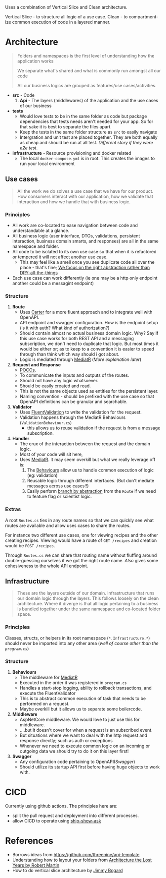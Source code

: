 Uses a combination of Vertical Slice and Clean architecture.

Vertical Slice - to structure all logic of a use case.
Clean - to compartment-ize common execution of code in a layered manner.

# Architecture

> Folders and namespaces is the first level of understanding how the application works
>
> We separate what's shared and what is commonly run amongst all our code
>
> All our business logics are grouped as features/use cases/activities.



* **src** - Code
  1. **Api** - The layers (middlewares) of the application and the use cases of our business
* **tests**
  * Would love tests to be in the same folder as code but package dependencies that tests needs aren't needed for your app. So for that sake it is best to separate the files apart.
  * Keep the tests in the same folder structure as `src` to easily navigate
  * Intergration and unit test are placed together. They are both equally as cheap and should be run at all test. _Different story if they were e2e test_.
* **infrastructure** - Resource provisioning and docker related
  * The local `docker-compose.yml` is in root. This creates the images to run your local environment

## Use cases

> All the work we do solves a use case that we have for our product.
> How consumers interact with our application, how we validate that interaction and how we handle that with business logic.

### Principles

* All work are co-located to ease navigation between code and understandable at a glance.
* All business logic (user interface, DTOs, validations, persistent interaction, business domain smarts, and responses) are all in the same namespace and folder.
* All code to be isolated to its own use case so that when it is refactored or tempered it will not affect another use case.
  * This may feel like a smell once you see duplicate code all over the place - that's fine; [We focus on the right abstraction rather than DRY-all-the-things](https://youtu.be/8bZh5LMaSmE?t=891)
* Each use case can work differently (ie one may be a http only endpoint another could be a messagint endpoint)

### Structure

1. **Route**
   * Uses [Carter](https://github.com/CarterCommunity/Carter) for a more fluent approach and to integrate well with OpenAPI.
   * API endpoint and swagger configuration. How is the endpoint setup (is it with auth? What kind of authorization?)
   * Should contain almost no actual business domain logic. Why? Say if this use case works for both REST API and a messaging subscription, we don't need to duplicate that logic. But most times it would be either or; as to keep to a convention it is easier to speed through than think which way should i got about.
   * Logic is mediated through [MediatR](https://github.com/jbogard/MediatR) (_More explanation later_)
2. **Request and Response**
   * [POCOs](https://learn.microsoft.com/en-us/dotnet/standard/glossary#poco).
   * To communicate the inputs and outputs of the routes.
   * Should not have any logic whatsoever.
   * Should be easily created and read.
   * This is not the same objects used as entities for the persistent layer.
   * Naming convention - should be prefixed with the use case so that OpenAPI definitions can be granular and searchable.
3. **Validator**
   * Uses [FluentValidation](https://docs.fluentvalidation.net) to write the validation for the request.
   * Validation happens through the MediatR Behaviours (`ValidationBehaviour.cs`)
     * this allows us to reuse validation if the request is from a message subscription.
4. **Handler**
   * The crux of the interaction between the request and the domain logic.
   * Most of your code will sit here,
   * Uses [MediatR](https://github.com/jbogard/MediatR). It may seem overkill but what we really leverage off is:
      1. The [Behaviours](https://github.com/jbogard/MediatR/wiki/Behaviors) allow us to handle common execution of logic (eg: validation)
      2. Reusable logic through different interfaces. (But don't mediate messages across use cases!!)
      3. Easily perform [branch by abstraction](https://www.martinfowler.com/bliki/BranchByAbstraction.html) from the `Route` if we need to feature flag or scientist logic.

### Extras

A root `Routes.cs` ties in any route names so that we can quickly see what routes are available and allow uses cases to share the routes.

For instance two different use cases, one for viewing recipes and the other creating recipes. Viewing would have a route of `GET /recipes` and creation would be `POST /recipes`.

Through `Routes.cs` we can share that routing name without fluffing around double-guessing ourselves if we got the right route name. _Also_ gives some cohesiveness to the whole API endpoint.

## Infrastructure

> These are the layers outside of our domain. Infrastructure that runs our domain logic through the layers.
> This follows loosely on the clean architecture. Where it diverge is that all logic pertaining to a business is bundled
> together under the same namespace and co-located folder space.

### Principles

Classes, structs, or helpers in its root namespace (`*.Infrastructure.*`) should never be imported into any other area (_well of course other than the `program.cs`_)

### Structure

1. **Behaviours**
   * The middleware for [MediatR](https://github.com/jbogard/MediatR/wiki/Behaviors)
   * Executed in the order it was registered in `program.cs`
   * Handles a start-stop logging, ability to rollback transactions, and execute the FluentValidator
   * This is to abstract common execution of task that needs to be performed on a request.
   * Maybe overkill but it allows us to separate some boilercode.
2. **Middleware**
   * AspNetCore middleware. We would love to just use this for middleware.
   * ....but it doesn't cover for when a request is an subscribed event.
   * But situations where we want to deal with the http request and response directly; such as auth or exceptions
   * Whenever we need to execute common logic on an incoming or outgoing data we should try to do it on this layer first!
3. **Swagger**
   * Any configuration code pertaining to OpenAPI(_Swagger_)
   * Should utilize its startup API first before having huge objects to work with.

# CICD

Currently using github actions. The principles here are:

* split the pull request and deployment into different processes.
* allow CICD to operate using [ship-show-ask](https://martinfowler.com/articles/ship-show-ask.html)

# References

* Borrows ideas from https://github.com/threenine/api-template
* Understanding how to layout your folders from [Architecture the Lost Years by Robert Martin](https://youtu.be/WpkDN78P884)
* How to do vertical slice architecture by [Jimmy Bogard](https://youtu.be/SUiWfhAhgQw)
